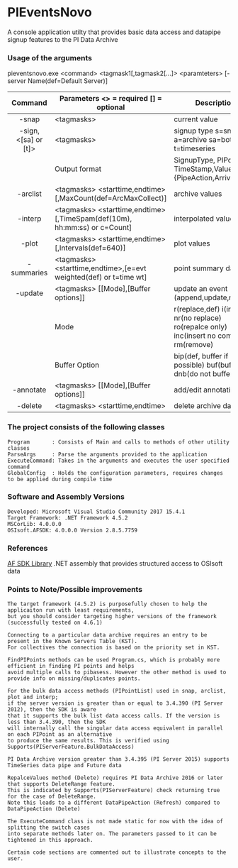 
# PIEventsNovo
A console application utilty that provides basic data access and datapipe signup features to the PI Data Archive

### Usage of the arguments 
pieventsnovo.exe \<command\> \<tagmask1\[,tagmask2\[...\]\> \<paramteters\> \[-server Name\(def=Default Server\)\]

| Command | Parameters  \<\> = required \[\] = optional | Description|
| :---: | --- | --- |
| -snap | \<tagmasks\> | current value|
| -sign,<[sa] or [t]> | \<tagmasks\> | signup type s=snapshot, a=archive sa=both, t=timeseries |
| | Output format | SignupType, PIPoint, TimeStamp,Value, {PipeAction,Arrival time} |
| -arclist | \<tagmasks\> \<starttime,endtime\>\[,MaxCount\(def=ArcMaxCollect\)\] | archive values|
| -interp  | \<tagmasks\> \<starttime,endtime\>\[,TimeSpam\(def\(10m\), hh:mm:ss\) or c=Count\] | interpolated values|
| -plot  | \<tagmasks\> \<starttime,endtime\>\[,Intervals\(def=640\)\] | plot values |
| -summaries  | \<tagmasks\> \<starttime,endtime\>,\[e=evt weighted\(def\) or t=time wt\] | point summary data |
| -update   | \<tagmasks\> \[\[Mode\],\[Buffer options\]\] | update an event \(append,update,remove\) |
||Mode |r\(replace,def\) i\(insert\) nr\(no replace\) ro\(repalce only\) inc\(insert no comp\) rm\(remove\)|
||Buffer Option |bip\(def, buffer if possible\) buf\(buffer\) dnb\(do not buffer\)|
|-annotate| \<tagmasks\> \[\[Mode\],\[Buffer options\]\]| add/edit annotation|
|-delete| \<tagmasks\> \<starttime,endtime\>|delete archive data|


### The project consists of the following classes 
```
Program       : Consists of Main and calls to methods of other utility classes 
ParseArgs     : Parse the arguments provided to the application 
ExecuteCommand: Takes in the arguments and executes the user specified command
GlobalConfig  : Holds the configuration parameters, requires changes to be applied during compile time 
```

### Software and Assembly Versions
```
Developed: Microsoft Visual Studio Community 2017 15.4.1
Target Framework: .NET Framework 4.5.2
MSCorLib: 4.0.0.0
OSIsoft.AFSDK: 4.0.0.0 Version 2.8.5.7759
```
### References
[AF SDK  Library](https://techsupport.osisoft.com/Documentation/PI-AF-SDK/html/1a02af4c-1bec-4804-a9ef-3c7300f5e2fc.htm) .NET assembly that provides structured access to OSIsoft data

### Points to Note/Possible improvements
```
The target framework (4.5.2) is purposefully chosen to help the applicaiton run with least requirements, 
but you should consider targeting higher versions of the framework (successfully tested on 4.6.1)

Connecting to a particular data archive requires an entry to be present in the Known Servers Table (KST). 
For collectives the connection is based on the priority set in KST. 

FindPIPoints methods can be used Program.cs, which is probably more efficient in finding PI points and helps 
avoid multiple calls to pibasess. However the other method is used to provide info on missing/duplicates points.

For the bulk data access methods (PIPointList) used in snap, arclist, plot and interp;
if the server version is greater than or equal to 3.4.390 (PI Server 2012), then the SDK is aware 
that it supports the bulk list data access calls. If the version is less than 3.4.390, then the SDK
will internally call the singular data access equivalent in parallel on each PIPoint as an alternative
to produce the same results. This is verified using Supports(PIServerFeature.BulkDataAccess)

PI Data Archive version greater than 3.4.395 (PI Server 2015) supports TimeSeries data pipe and Future data

RepalceValues method (Delete) requires PI Data Archive 2016 or later that supports DeleteRange feature. 
This is indicated by Supports(PIServerFeature) check returning true for the case of DeleteRange.
Note this leads to a different DataPipeAction (Refresh) compared to DataPipeAction (Delete)

The ExecuteCommand class is not made static for now with the idea of splitting the switch cases 
into separate methods later on. The parameters passed to it can be tightened in this approach. 

Certain code sections are commented out to illustrate concepts to the user.
```

